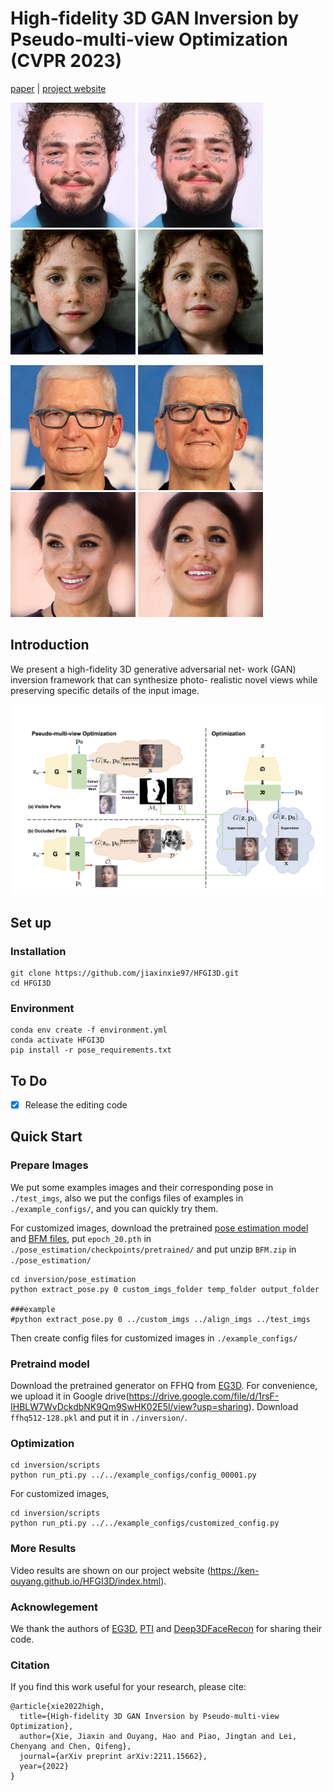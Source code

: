 # High-fidelity 3D GAN Inversion by Pseudo-multi-view Optimization (CVPR 2023)




[paper](https://arxiv.org/abs/2211.15662) | [project website](https://ken-ouyang.github.io/HFGI3D/index.html)
 
<img src="pics/input02.png" width="200px"/>        <img src="pics/input_video02.gif" width="200"/>  <img src="pics/input07.png" width="200px"/>        <img src="pics/input_video07.gif" width="200"/> 

<img src="pics/input03.png" width="200px"/>        <img src="pics/input_video03.gif" width="200"/>  <img src="pics/input04.png" width="200px"/>        <img src="pics/input_video04.gif" width="200"/>  

## Introduction
We present a high-fidelity 3D generative adversarial net-
work (GAN) inversion framework that can synthesize photo-
realistic novel views while preserving specific details of the
input image.

<img src="pics/method.png" width="800px"/>  


## Set up
### Installation
```
git clone https://github.com/jiaxinxie97/HFGI3D.git
cd HFGI3D
```

### Environment

```
conda env create -f environment.yml
conda activate HFGI3D
pip install -r pose_requirements.txt
```

## To Do
- [x] Release the editing code

## Quick Start

### Prepare Images
We put some examples images and their corresponding pose in `./test_imgs`, also we put the configs files of examples in `./example_configs/`, and you can quickly try them.   

For customized images, download the pretrained [pose estimation model](https://drive.google.com/file/d/1zawY7jYDJlUGnSAXn1pgIHgIvJpiSmj5/view?usp=sharing) and [BFM files](https://drive.google.com/file/d/1mdqkEUepHZROeOj99pXogAPJPqzBDN2G/view?usp=sharing), put `epoch_20.pth` in `./pose_estimation/checkpoints/pretrained/` and put unzip `BFM.zip` in `./pose_estimation/` 

```
cd inversion/pose_estimation
python extract_pose.py 0 custom_imgs_folder temp_folder output_folder

###example
#python extract_pose.py 0 ../custom_imgs ../align_imgs ../test_imgs

```
Then create config files for customized images in `./example_configs/`

### Pretraind model
Download the pretrained generator on FFHQ from [EG3D](https://github.com/NVlabs/eg3d). For convenience, we upload it in Google drive(https://drive.google.com/file/d/1rsF-IHBLW7WvDckdbNK9Qm9SwHK02E5l/view?usp=sharing). Download  `ffhq512-128.pkl` and put it in `./inversion/`.

### Optimization
  
```
cd inversion/scripts
python run_pti.py ../../example_configs/config_00001.py
```

For customized images,
```
cd inversion/scripts
python run_pti.py ../../example_configs/customized_config.py
```

### More Results
Video results are shown on our project website (https://ken-ouyang.github.io/HFGI3D/index.html).

### Acknowlegement   
We thank the authors of [EG3D](https://github.com/NVlabs/eg3d), [PTI](https://github.com/danielroich/PTI) and [Deep3DFaceRecon](https://github.com/sicxu/Deep3DFaceRecon_pytorch/tree/6ba3d22f84bf508f0dde002da8fff277196fef21) for sharing their code.

### Citation
If you find this work useful for your research, please cite:
```
@article{xie2022high,
  title={High-fidelity 3D GAN Inversion by Pseudo-multi-view Optimization},
  author={Xie, Jiaxin and Ouyang, Hao and Piao, Jingtan and Lei, Chenyang and Chen, Qifeng},
  journal={arXiv preprint arXiv:2211.15662},
  year={2022}
}
```


